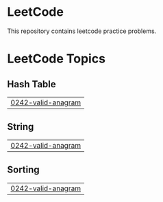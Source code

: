 # LeetCode
This repository contains leetcode practice problems.

<!---LeetCode Topics Start-->
# LeetCode Topics
## Hash Table
|  |
| ------- |
| [0242-valid-anagram](https://github.com/aaminaminur/LeetCode/tree/master/0242-valid-anagram) |
## String
|  |
| ------- |
| [0242-valid-anagram](https://github.com/aaminaminur/LeetCode/tree/master/0242-valid-anagram) |
## Sorting
|  |
| ------- |
| [0242-valid-anagram](https://github.com/aaminaminur/LeetCode/tree/master/0242-valid-anagram) |
<!---LeetCode Topics End-->